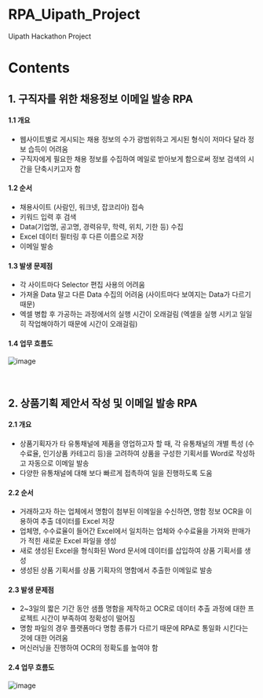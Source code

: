 # RPA_Uipath_Project
Uipath Hackathon Project

# Contents

## 1. 구직자를 위한 채용정보 이메일 발송 RPA
#### 1.1 개요
- 웹사이트별로 게시되는 채용 정보의 수가 광범위하고 게시된 형식이 저마다 달라 정보 습득이 어려움
- 구직자에게 필요한 채용 정보를 수집하여 메일로 받아보게 함으로써 정보 검색의 시간을 단축시키고자 함

#### 1.2 순서
- 채용사이트 (사람인, 워크넷, 잡코리아) 접속
- 키워드 입력 후 검색
- Data(기업명, 공고명, 경력유무, 학력, 위치, 기한 등) 수집
- Excel 데이터 필터링 후 다른 이름으로 저장
- 이메일 발송

#### 1.3 발생 문제점
- 각 사이트마다 Selector 편집 사용의 어려움
- 가져올 Data 말고 다른 Data 수집의 어려움 (사이트마다 보여지는 Data가 다르기 때문)
- 엑셀 병합 후 가공하는 과정에서의 실행 시간이 오래걸림 (엑셀을 실행 시키고 일일히 작업해야하기 때문에 시간이 오래걸림)

#### 1.4 업무 흐름도
![image](https://user-images.githubusercontent.com/78673090/133557895-3f7c2694-10f0-47f1-8306-161e032b868e.png)

&nbsp;
## 2. 상품기획 제안서 작성 및 이메일 발송 RPA
#### 2.1 개요
- 상품기획자가 타 유통채널에 제품을 영업하고자 할 때, 각 유통채널의 개별 특성 (수수료율, 인기상품 카테고리 등)을 고려하여 상품을 구성한 기획서를 Word로 작성하고 자동으로 이메일 발송
- 다양한 유통채널에 대해 보다 빠르게 접촉하여 일을 진행하도록 도움

#### 2.2 순서
- 거래하고자 하는 업체에서 명함이 첨부된 이메일을 수신하면, 명함 정보 OCR을 이용하여 추출 데이터를 Excel 저장
- 업체명, 수수료율이 들어간 Excel에서 일치하는 업체와 수수료율을 가져와 판매가가 적힌 새로운 Excel 파일을 생성
- 새로 생성된 Excel을 형식화된 Word 문서에 데이터를 삽입하여 상품 기획서를 생성
- 생성된 상품 기획서를 상품 기획자의 명함에서 추출한 이메일로 발송

#### 2.3 발생 문제점
- 2~3일의 짧은 기간 동안 샘플 명함을 제작하고 OCR로 데이터 추출 과정에 대한 프로젝트 시간이 부족하여 정확성이 떨어짐
- 명함 파일의 경우 플랫폼마다 명함 종류가 다르기 때문에 RPA로 통일화 시킨다는 것에 대한 어려움
- 머신러닝을 진행하여 OCR의 정확도를 높여야 함

#### 2.4 업무 흐름도
![image](https://user-images.githubusercontent.com/78673090/133558869-cf33743d-a5d3-4a2c-bee9-1f362e73f87e.png)
